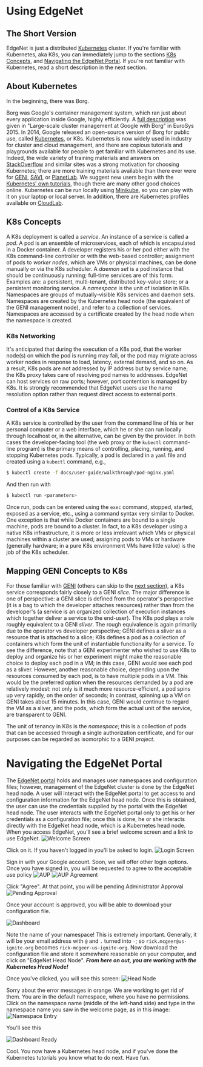 ---
---

# Using EdgeNet
## The Short Version

EdgeNet is just a distributed [Kubernetes](https://kubernetes.io/)
cluster.  If you're familiar with Kubernetes, aka K8s, you can
immediately jump to the sections [K8s Concepts](#k8s-concepts),
and
[Navigating the EdgeNet Portal](#navigating-the-edgenet-portal). 
If you're not familiar with
Kubernetes, read a short description in the next section.
<!-- [Getting my Kubernetes Configuration](#k8s-config), -->


## About Kubernetes

In the beginning, there was Borg.

Borg was Google's container management system, which ran just about
every application inside Google, highly efficiently.  A [full
description](https://ai.google/research/pubs/pub43438) was given in
"Large-scale cluster management at Google
with Borg" in EuroSys 2015.  In 2014, Google
released an open-source version of Borg for public use, called
[Kubernetes](https://en.wikipedia.org/wiki/Kubernetes), or K8s.
Kubernetes is now widely used in industry for cluster and cloud
management, and there are copious tutorials and playgrounds available
for people to get familiar with Kubernetes and its use.    Indeed,
the wide variety of training materials and answers on
[StackOverflow](https://www.stackoverflow.com) and similar sites
was a strong motivation for choosing Kubernetes; there are more
training materials available than there ever were for
[GENI](http://www.geni.net/), [SAVI](https://www.savinetwork.ca/),
or [PlanetLab](https://planet-lab.org/).   We suggest new users begin with the
[Kubernetes' own tutorials](https://kubernetes.io/docs/tutorials/),
though there are many other
good choices online.  Kubernetes can be run locally using
[Minikube](https://kubernetes.io/docs/getting-started-guides/minikube/),
so you can play with it on your laptop or local server.  In addition,
there are Kubernetes profiles available on [CloudLab](https://cloudlab.us).


## K8s Concepts

A K8s deployment is called a *service*.  An instance of a service is
called a *pod*.  A pod is an ensemble of microservices, each of which
is encapsulated in a Docker container.   A developer registers his or her
pod  either with the K8s command-line controller or with the web-based
controller; assignment of pods to *worker nodes*, which are VMs or
physical machines, can be done manually
or via  the K8s scheduler.
A *daemon set* is a pod instance that should be continuously running;
full-time services are of this form.   Examples are: a persistent,
multi-tenant, distributed key-value store; or a persistent monitoring
service.  A *namespace*  is  the unit of isolation in K8s.  Namespaces
are groups of mutually-visible K8s services and daemon sets.
Namespaces are  created by the Kubernetes head node (the equivalent
of the GENI management node), and refer to a collection of services.
Namespaces are accessed by a certificate created by the head node
when the namespace is created.


### K8s Networking

It's anticipated that during the execution of a K8s pod, that the
worker node(s) on which the pod is running may fail, or the pod may
migrate across worker nodes in response to load, latency, external
demand, and so on.  As a result, K8s pods are not addressed by IP
address but by service name; the K8s proxy takes care of  resolving
pod names to addresses.  EdgeNet can host services on raw
ports; however, port contention is managed by K8s.  It is strongly
recommended that EdgeNet users use the name resolution option rather
than request direct access to external ports.


### Control of a K8s Service

A K8s service is controlled by the user from the command line of
his or her personal computer or a web interface, which he or she can run locally
through localhost or, in the alternative, can be given by the
provider.  In both cases the developer-facing tool (the web proxy
or the `kubectl` command-line program) is the primary means of
controlling, placing, running, and stopping Kubernetes pods.
Typically, a pod is declared in a `yaml` file and created using a
`kubectl` command, e.g.,

```bash
$ kubectl create -f docs/user-guide/walkthrough/pod-nginx.yaml
```

And then run with
```bash
$ kubectl run <parameters>
```

Once run, pods can be entered using the `exec` command, stopped,
started, exposed as a service, etc., using a command syntax very
similar to Docker.  One exception is that while Docker containers
are bound to a single machine, pods are bound to a cluster.
In fact, to a K8s developer using a native K8s infrastructure, it is
more or less irrelevant which VMs or physical machines within a cluster are used; assigning
pods to VMs or hardware (generally hardware; in a pure K8s environment
VMs have little value) is the job of the K8s scheduler.


## Mapping GENI Concepts to K8s

For those familiar with [GENI](http://www.geni.net/)
(others can skip to the [next section](#navigating-the-edgenet-portal)),
a K8s service corresponds fairly closely to a GENI *slice*.  The major
difference is one of perspective: a GENI slice is defined from
 the operator's perspective (it is a bag to which the developer
attaches resources) rather than from the developer's (a service is
an organized collection of execution instances which together deliver
a service to the end-user).  The K8s pod plays a role roughly
equivalent to a GENI *sliver*.   The rough equivalence is again
primarily due to the operator vs developer perspective; GENI defines
a sliver as a resource that is attached to a slice; K8s defines a
pod as a collection of containers which form the unit of instantiable
functionality for a service.   To see the difference, note that a
GENI experimenter who wished to use K8s  to deploy and organize his or her
experiment might make the reasonable choice to deploy each pod in
a VM; in this case, GENI would see each pod as a sliver.  However,
another reasonable choice, depending upon the resources consumed
by each pod, is to have multiple pods in a VM.  This would be the
preferred option when the resources demanded by a pod are relatively
modest: not only is it much more resource-efficient, a pod spins
up very rapidly, on the order of seconds; in contrast, spinning up
a VM on GENI takes about 15 minutes.   In this case, GENI would
continue to regard the VM as a sliver, and the pods, which form the
actual unit of the service, are transparent to GENI.

The unit of tenancy in K8s is the *namespace*; this is a collection
of pods that can be accessed through a single authorization
certificate, and for our purposes can be regarded as isomorphic to
a GENI *project*.


# Navigating the EdgeNet Portal

The [EdgeNet portal](https://sundewcluster.appspot.com/)
holds and manages user namespaces and configuration
files; however, management of the EdgeNet cluster is done by the
EdgeNet head node.  A user will interact with the EdgeNet portal
to get access to and configuration information for the EdgeNet head
node.  Once this is obtained, the user can use the credentials
supplied by the portal with the EdgeNet head node.  The user interacts
with the EdgeNet portal only to get his or her credentials as a configuration
file; once this is done, he or she interacts directly with the EdgeNet
head node, which is a Kubernetes head node.  When you access EdgeNet,
you'll see a brief welcome screen and a link to use EdgeNet.
![Welcome Screen](assets/images/WelcomeScreen.png)

Click on it. If you haven't logged in you'll be asked to login.
![Login Screen](assets/images/loginScreen.png)

Sign in with your Google account.  Soon, we will offer other login
options.  Once you have signed in, you will be requested to agree to
the acceptable use policy ![AUP](assets/images/AUP.png) ![AUP
Agreement](assets/images/AUP_agree.png)

Click "Agree".  At that point, you will be pending Administrator
Approval ![Pending Approval](assets/images/pending.png)

Once your account is approved, you will be able to download your
configuration file.

![Dashboard](assets/images/dashboard.png)


Note the name of your namespace!  This is extremely important.
Generally, it will be your email address with `@` and `.` turned into
`-`; so `rick.mcgeer@us-ignite.org` becomes `rick-mcgeer-us-ignite-org`.
Now download the configuration file and store it somewhere reasonable
on your computer, and click on "EdgeNet Head Node".  **_From here
on out, you are working with the Kubernetes Head Node!_**

Once you've clicked, you will see this screen:
![Head Node](assets/images/headNode1.png)


Sorry about the error messages in orange.  We are working to get
rid of them.  You are in the default namespace, where you have no
permissions.  Click on the namespace name (middle of the left-hand
side) and type in the namespace name you saw in the welcome page, as in this image:
![Namespace Entry](assets/images/headNode2.png)

You'll see this

![Dashboard Ready](assets/images/dashboardReady.png)

Cool.  You now have a Kubernetes head node, and if you've done the
Kubernetes tutorials you know what to do next.  Have fun.
